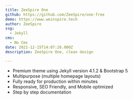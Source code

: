 ```yaml
---
title: ZeeSpire One
github: https://github.com/ZeeSpire/one-free
demo: https://www.weinspire.tech
author: ZeeSpire
ssg:
  - Jekyll
cms:
  - No Cms
date: 2021-12-15T14:07:26.000Z
description: ZeeSpire One, clean design

---
```


- Premium theme using Jekyll version 4.1.2 & Bootstrap 5
- Multipurpose (multiple homepage layouts)
- Fully ready for production within minutes
- Responsive, SEO Friendly, and Mobile optimized
- Step by step documentation